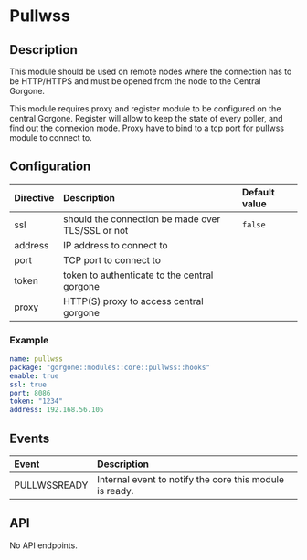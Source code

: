 # Pullwss

## Description

This module should be used on remote nodes where the connection has to be HTTP/HTTPS and must be opened from the node to the Central Gorgone.

This module requires proxy and register module to be configured on the central Gorgone.
Register will allow to keep the state of every poller, and find out the connexion mode. 
Proxy have to bind to a tcp port for pullwss module to connect to.

## Configuration

| Directive | Description                                                   | Default value |
|:----------|:--------------------------------------------------------------|:--------------|
| ssl       | should the connection be made over TLS/SSL or not                 | `false`       |
| address   | IP address to connect to                                      |               |
| port      | TCP port to connect to                                        |               |
| token     | token to authenticate to the central gorgone                  |               |
| proxy     | HTTP(S) proxy to access central gorgone                       |               |

### Example

```yaml
name: pullwss
package: "gorgone::modules::core::pullwss::hooks"
enable: true
ssl: true
port: 8086
token: "1234"
address: 192.168.56.105
```

## Events

| Event          | Description                                             |
|:---------------|:--------------------------------------------------------|
| PULLWSSREADY   | Internal event to notify the core this module is ready. |

## API

No API endpoints.
